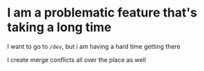 # I am a problematic feature that's taking a long time

I want to go to `/dev`, but i am having a hard time getting there

I create merge conflicts all over the place as well
